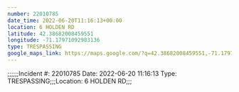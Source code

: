 ```yaml
---
number: 22010785
date_time: 2022-06-20T11:16:13+00:00
location: 6 HOLDEN RD
latitude: 42.38682008459551
longitude: -71.17971092983136
type: TRESPASSING
google_maps_link: https://maps.google.com/?q=42.38682008459551,-71.17971092983136
---
```


;;;;;;Incident #: 22010785   Date: 2022-06-20 11:16:13   Type: TRESPASSING;;;Location: 6 HOLDEN RD;;;
